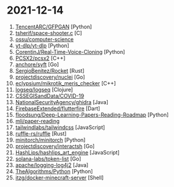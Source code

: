 # 2021-12-14

1. [TencentARC/GFPGAN](https://github.com/TencentARC/GFPGAN "GFPGAN aims at developing Practical Algorithms for Real-world Face Restoration.") [Python]
2. [tsherif/space-shooter.c](https://github.com/tsherif/space-shooter.c "A cross-platform, top-down 2D space shooter written in C using only system libraries.") [C]
3. [ossu/computer-science](https://github.com/ossu/computer-science "🎓 Path to a free self-taught education in Computer Science!") 
4. [yt-dlp/yt-dlp](https://github.com/yt-dlp/yt-dlp "A youtube-dl fork with additional features and fixes") [Python]
5. [CorentinJ/Real-Time-Voice-Cloning](https://github.com/CorentinJ/Real-Time-Voice-Cloning "Clone a voice in 5 seconds to generate arbitrary speech in real-time") [Python]
6. [PCSX2/pcsx2](https://github.com/PCSX2/pcsx2 "PCSX2 - The Playstation 2 Emulator") [C++]
7. [anchore/syft](https://github.com/anchore/syft "CLI tool and library for generating a Software Bill of Materials from container images and filesystems") [Go]
8. [SergioBenitez/Rocket](https://github.com/SergioBenitez/Rocket "A web framework for Rust.") [Rust]
9. [projectdiscovery/nuclei](https://github.com/projectdiscovery/nuclei "Fast and customizable vulnerability scanner based on simple YAML based DSL.") [Go]
10. [eclypsium/mikrotik_meris_checker](https://github.com/eclypsium/mikrotik_meris_checker "This tool will check a list of IP addresses of RouterOS-based routers to validate if they were infected with Meris.") [C++]
11. [logseq/logseq](https://github.com/logseq/logseq "A privacy-first, open-source platform for knowledge management and collaboration. Desktop app download link: https://github.com/logseq/logseq/releases, roadmap: https://trello.com/b/8txSM12G/roadmap") [Clojure]
12. [CSSEGISandData/COVID-19](https://github.com/CSSEGISandData/COVID-19 "Novel Coronavirus (COVID-19) Cases, provided by JHU CSSE") 
13. [NationalSecurityAgency/ghidra](https://github.com/NationalSecurityAgency/ghidra "Ghidra is a software reverse engineering (SRE) framework") [Java]
14. [FirebaseExtended/flutterfire](https://github.com/FirebaseExtended/flutterfire "🔥 A collection of Firebase plugins for Flutter apps.") [Dart]
15. [floodsung/Deep-Learning-Papers-Reading-Roadmap](https://github.com/floodsung/Deep-Learning-Papers-Reading-Roadmap "Deep Learning papers reading roadmap for anyone who are eager to learn this amazing tech!") [Python]
16. [mli/paper-reading](https://github.com/mli/paper-reading "深度学习经典、新论文逐段精读") 
17. [tailwindlabs/tailwindcss](https://github.com/tailwindlabs/tailwindcss "A utility-first CSS framework for rapid UI development.") [JavaScript]
18. [ruffle-rs/ruffle](https://github.com/ruffle-rs/ruffle "A Flash Player emulator written in Rust") [Rust]
19. [minitorch/minitorch](https://github.com/minitorch/minitorch "The full minitorch student suite.") [Python]
20. [projectdiscovery/interactsh](https://github.com/projectdiscovery/interactsh "An OOB interaction gathering server and client library") [Go]
21. [HashLips/hashlips_art_engine](https://github.com/HashLips/hashlips_art_engine "HashLips Art Engine is a tool used to create multiple different instances of artworks based on provided layers.") [JavaScript]
22. [solana-labs/token-list](https://github.com/solana-labs/token-list "The community maintained Solana token registry") [Go]
23. [apache/logging-log4j2](https://github.com/apache/logging-log4j2 "Apache Log4j 2 is an upgrade to Log4j that provides significant improvements over its predecessor, Log4j 1.x, and provides many of the improvements available in Logback while fixing some inherent problems in Logback's architecture.") [Java]
24. [TheAlgorithms/Python](https://github.com/TheAlgorithms/Python "All Algorithms implemented in Python") [Python]
25. [itzg/docker-minecraft-server](https://github.com/itzg/docker-minecraft-server "Docker image that provides a Minecraft Server that will automatically download selected version at startup") [Shell]

